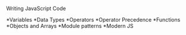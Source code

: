 Writing JavaScript Code

*Variables
*Data Types
*Operators
*Operator Precedence
*Functions
*Objects and Arrays
*Module patterns
*Modern JS
